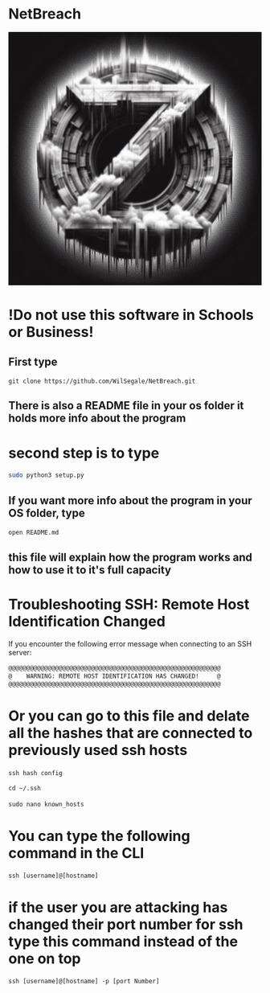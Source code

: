 # NetBreach
![alt text](NetBreach-1.jpg)


# !Do not use this software in Schools or Business! 

## First type 
```git
git clone https://github.com/WilSegale/NetBreach.git
```

## There is also a README file in your os folder it holds more info about the program
# second step is to type
```bash
sudo python3 setup.py
```

## If you want more info about the program in your OS folder, type

```bash 
open README.md
```
## this file will explain how the program works and how to use it to it's full capacity 
# Troubleshooting SSH: Remote Host Identification Changed

If you encounter the following error message when connecting to an SSH server:

```plaintext
@@@@@@@@@@@@@@@@@@@@@@@@@@@@@@@@@@@@@@@@@@@@@@@@@@@@@@@@@@@
@    WARNING: REMOTE HOST IDENTIFICATION HAS CHANGED!     @
@@@@@@@@@@@@@@@@@@@@@@@@@@@@@@@@@@@@@@@@@@@@@@@@@@@@@@@@@@@
```
# Or you can go to this file and delate all the hashes that are connected to previously used ssh hosts
```ssh hash config```
```plaintext
cd ~/.ssh

sudo nano known_hosts
```

# You can type the following command in the CLI
```plaintext
ssh [username]@[hostname]
```

# if the user you are attacking has changed their port number for ssh type this command instead of the one on top

```plaintext
ssh [username]@[hostname] -p [port Number]
```